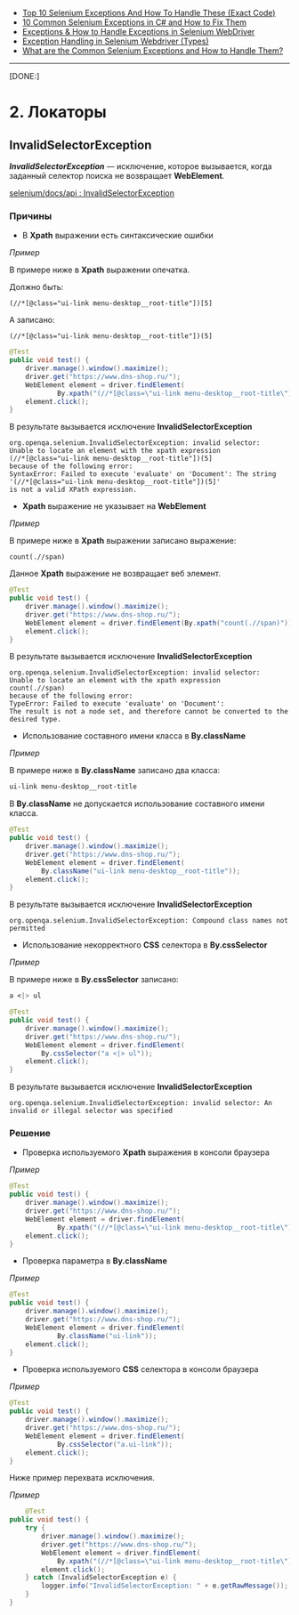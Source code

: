 * [Top 10 Selenium Exceptions And How To Handle These (Exact Code)](https://www.softwaretestinghelp.com/exception-handling-framework-selenium-tutorial-19/#8_orgopenqaseleniumTimeoutException)
* [10 Common Selenium Exceptions in C# and How to Fix Them](https://blog.testproject.io/2020/12/28/10-common-selenium-exceptions-in-c-and-how-to-fix-them/)
* [Exceptions & How to Handle Exceptions in Selenium WebDriver](https://blog.knoldus.com/exceptions-how-to-handle-exceptions-in-selenium-webdriver/#nosuchelementexception)
* [Exception Handling in Selenium Webdriver (Types)](https://www.guru99.com/exception-handling-selenium.html)
* [What are the Common Selenium Exceptions and How to Handle Them?](https://www.thepsi.com/what-are-the-common-selenium-exceptions-and-how-to-handle-them/)

***

[DONE:]

# 2. Локаторы

## InvalidSelectorException

***InvalidSelectorException*** — исключение, которое вызывается, когда заданный селектор поиска не возвращает **WebElement**.

[selenium/docs/api : InvalidSelectorException](https://www.selenium.dev/selenium/docs/api/java/org/openqa/selenium/InvalidSelectorException.html)

### Причины

* В **Xpath** выражении есть синтаксические ошибки

*Пример*

В примере ниже в **Xpath** выражении опечатка.

Должно быть:

```xpath
(//*[@class="ui-link menu-desktop__root-title"])[5]
```

А записано:

```xpath
(//*[@class="ui-link menu-desktop__root-title"])(5]
```

```java
@Test
public void test() {
    driver.manage().window().maximize();
    driver.get("https://www.dns-shop.ru/");
    WebElement element = driver.findElement(
            By.xpath("(//*[@class=\"ui-link menu-desktop__root-title\"])(5]"));
    element.click();
}
```

В результате вызывается исключение **InvalidSelectorException**

```text
org.openqa.selenium.InvalidSelectorException: invalid selector: 
Unable to locate an element with the xpath expression 
(//*[@class="ui-link menu-desktop__root-title"])(5] 
because of the following error:
SyntaxError: Failed to execute 'evaluate' on 'Document': The string 
'(//*[@class="ui-link menu-desktop__root-title"])(5]' 
is not a valid XPath expression.
```

* **Xpath** выражение не указывает на **WebElement**

*Пример*

В примере ниже в **Xpath** выражении записано выражение:

```xpath
count(.//span)
```

Данное **Xpath** выражение не возвращает веб элемент.

```java
@Test
public void test() {
    driver.manage().window().maximize();
    driver.get("https://www.dns-shop.ru/");
    WebElement element = driver.findElement(By.xpath("count(.//span)"));
    element.click();
}
```

В результате вызывается исключение **InvalidSelectorException**

```text
org.openqa.selenium.InvalidSelectorException: invalid selector: 
Unable to locate an element with the xpath expression 
count(.//span) 
because of the following error:
TypeError: Failed to execute 'evaluate' on 'Document': 
The result is not a node set, and therefore cannot be converted to the desired type.
```

* Использование составного имени класса в **By.className**

*Пример*

В примере ниже в **By.className** записано два класса:

```css
ui-link menu-desktop__root-title
```

В **By.className** не допускается использование составного имени класса.

```java
@Test
public void test() {
    driver.manage().window().maximize();
    driver.get("https://www.dns-shop.ru/");
    WebElement element = driver.findElement(
        By.className("ui-link menu-desktop__root-title"));
    element.click();
}
```

В результате вызывается исключение **InvalidSelectorException**

```text
org.openqa.selenium.InvalidSelectorException: Compound class names not permitted
```

* Использование некорректного **CSS** селектора в **By.cssSelector**

*Пример*

В примере ниже в **By.cssSelector** записано:

```css
a <|> ul
```

```java
@Test
public void test() {
    driver.manage().window().maximize();
    driver.get("https://www.dns-shop.ru/");
    WebElement element = driver.findElement(
        By.cssSelector("a <|> ul"));
    element.click();
}
```

В результате вызывается исключение **InvalidSelectorException**

```text
org.openqa.selenium.InvalidSelectorException: invalid selector: An invalid or illegal selector was specified
```

### Решение

* Проверка используемого **Xpath** выражения в консоли браузера

*Пример*

```java
@Test
public void test() {
    driver.manage().window().maximize();
    driver.get("https://www.dns-shop.ru/");
    WebElement element = driver.findElement(
            By.xpath("(//*[@class=\"ui-link menu-desktop__root-title\"])[5]"));
    element.click();
}
```

* Проверка параметра в **By.className**

*Пример*

```java
@Test
public void test() {
    driver.manage().window().maximize();
    driver.get("https://www.dns-shop.ru/");
    WebElement element = driver.findElement(
            By.className("ui-link"));
    element.click();
}
```

* Проверка используемого **CSS** селектора в консоли браузера

*Пример*

```java
@Test
public void test() {
    driver.manage().window().maximize();
    driver.get("https://www.dns-shop.ru/");
    WebElement element = driver.findElement(
            By.cssSelector("a.ui-link"));
    element.click();
}
```

Ниже пример перехвата исключения.

*Пример*

```java
    @Test
public void test() {
    try {
        driver.manage().window().maximize();
        driver.get("https://www.dns-shop.ru/");
        WebElement element = driver.findElement(
            By.xpath("(//*[@class=\"ui-link menu-desktop__root-title\"])(5]"));
        element.click();
    } catch (InvalidSelectorException e) {
        logger.info("InvalidSelectorException: " + e.getRawMessage());
    }
}
```